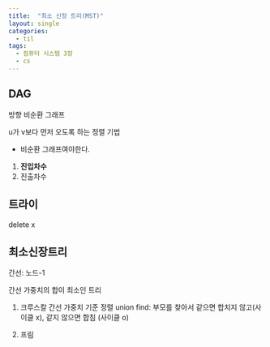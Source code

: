 ```yaml
---
title:  "최소 신장 트리(MST)"
layout: single
categories:
  - til
tags:
  - 컴퓨터 시스템 3장
  - cs
---
```


## DAG
방향 비순환 그래프

u가 v보다 먼저 오도록 하는 정렬 기법

- 비순환 그래프여야한다.

1. **진입차수**
2. 진출차수

## 트라이

delete x



## 최소신장트리
간선: 노드-1

간선 가중치의 합이 최소인 트리

1. 크루스칼
간선 가중치 기준 정렬
union find: 부모를 찾아서 같으면 합치지 않고(사이클 x), 같지 않으면 합침 (사이클 o)

2. 프림

